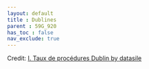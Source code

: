 ```yaml
---
layout: default
title : Dublines
parent : 59G_920
has_toc : false
nav_exclude: true
--- 
```

<div id="observablehq-content-5ac8de63"></div>
<div id="observablehq-VISU-5ac8de63"></div>
<div id="observablehq-graph-5ac8de63"></div>
<div id="observablehq-viewof-origines-5ac8de63"></div>
<div id="observablehq-graph1-5ac8de63"></div>
<div id="observablehq-map-5ac8de63"></div>
<div id="observablehq-viewof-annee_min2-5ac8de63"></div>
<div id="observablehq-map1-5ac8de63"></div>
<div id="observablehq-Attention-5ac8de63"></div>
<div id="observablehq-Comment-5ac8de63"></div>
<p>Credit: <a href="https://observablehq.com/d/c2c6f7318319bb24">I. Taux de procédures Dublin by datasile</a></p>

<link rel="stylesheet" href="https://cdn.jsdelivr.net/npm/@observablehq/inspector@5/dist/inspector.css">
<script type="module">
import {Runtime, Inspector} from "https://cdn.jsdelivr.net/npm/@observablehq/runtime@5/dist/runtime.js";
import define from "https://api.observablehq.com/d/c2c6f7318319bb24.js?v=4";
new Runtime().module(define, name => {
  if (name === "content") return new Inspector(document.querySelector("#observablehq-content-5ac8de63"));
  if (name === "VISU") return new Inspector(document.querySelector("#observablehq-VISU-5ac8de63"));
  if (name === "graph") return new Inspector(document.querySelector("#observablehq-graph-5ac8de63"));
  if (name === "viewof origines") return new Inspector(document.querySelector("#observablehq-viewof-origines-5ac8de63"));
  if (name === "graph1") return new Inspector(document.querySelector("#observablehq-graph1-5ac8de63"));
  if (name === "map") return new Inspector(document.querySelector("#observablehq-map-5ac8de63"));
  if (name === "viewof annee_min2") return new Inspector(document.querySelector("#observablehq-viewof-annee_min2-5ac8de63"));
  if (name === "map1") return new Inspector(document.querySelector("#observablehq-map1-5ac8de63"));
  if (name === "Attention") return new Inspector(document.querySelector("#observablehq-Attention-5ac8de63"));
  if (name === "Comment") return new Inspector(document.querySelector("#observablehq-Comment-5ac8de63"));
  return ["maxY","yMax","tauxDublines"].includes(name);
});
</script>
